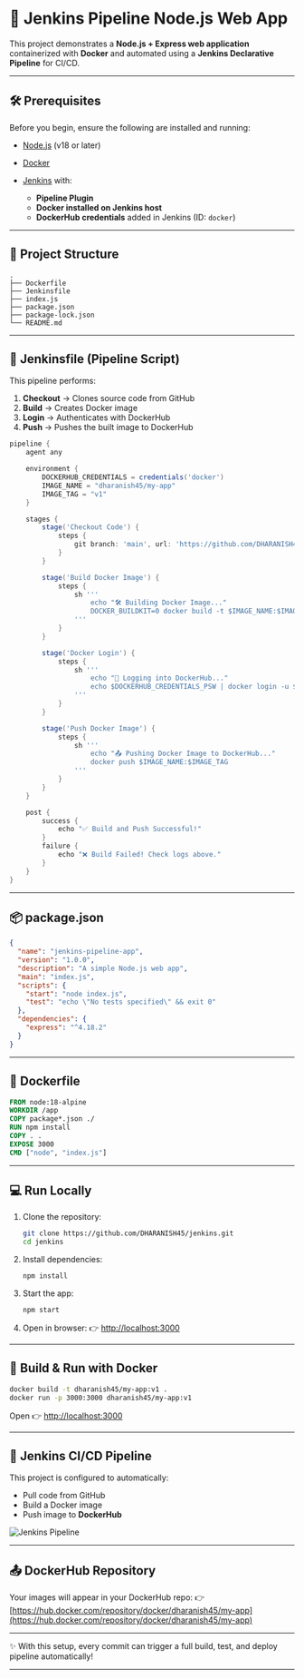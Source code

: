 # 🚀 Jenkins Pipeline Node.js Web App

This project demonstrates a **Node.js + Express web application** containerized with **Docker** and automated using a **Jenkins Declarative Pipeline** for CI/CD.

---

## 🛠️ Prerequisites

Before you begin, ensure the following are installed and running:

* [Node.js](https://nodejs.org/) (v18 or later)
* [Docker](https://www.docker.com/)
* [Jenkins](https://www.jenkins.io/) with:

  * **Pipeline Plugin**
  * **Docker installed on Jenkins host**
  * **DockerHub credentials** added in Jenkins (ID: `docker`)

---

## 📂 Project Structure

```
.
├── Dockerfile
├── Jenkinsfile
├── index.js
├── package.json
├── package-lock.json
└── README.md
```

---

## 📜 Jenkinsfile (Pipeline Script)

This pipeline performs:

1. **Checkout** → Clones source code from GitHub
2. **Build** → Creates Docker image
3. **Login** → Authenticates with DockerHub
4. **Push** → Pushes the built image to DockerHub

```groovy
pipeline {
    agent any

    environment {
        DOCKERHUB_CREDENTIALS = credentials('docker')
        IMAGE_NAME = "dharanish45/my-app"
        IMAGE_TAG = "v1"
    }

    stages {
        stage('Checkout Code') {
            steps {
                git branch: 'main', url: 'https://github.com/DHARANISH45/jenkins.git'
            }
        }

        stage('Build Docker Image') {
            steps {
                sh '''
                    echo "🛠️ Building Docker Image..."
                    DOCKER_BUILDKIT=0 docker build -t $IMAGE_NAME:$IMAGE_TAG ./Jenkins-pipelines-main
                '''
            }
        }

        stage('Docker Login') {
            steps {
                sh '''
                    echo "🔑 Logging into DockerHub..."
                    echo $DOCKERHUB_CREDENTIALS_PSW | docker login -u $DOCKERHUB_CREDENTIALS_USR --password-stdin
                '''
            }
        }

        stage('Push Docker Image') {
            steps {
                sh '''
                    echo "📤 Pushing Docker Image to DockerHub..."
                    docker push $IMAGE_NAME:$IMAGE_TAG
                '''
            }
        }
    }

    post {
        success {
            echo "✅ Build and Push Successful!"
        }
        failure {
            echo "❌ Build Failed! Check logs above."
        }
    }
}
```

---

## 📦 package.json

```json
{
  "name": "jenkins-pipeline-app",
  "version": "1.0.0",
  "description": "A simple Node.js web app",
  "main": "index.js",
  "scripts": {
    "start": "node index.js",
    "test": "echo \"No tests specified\" && exit 0"
  },
  "dependencies": {
    "express": "^4.18.2"
  }
}
```

---

## 🐋 Dockerfile

```dockerfile
FROM node:18-alpine
WORKDIR /app
COPY package*.json ./
RUN npm install
COPY . .
EXPOSE 3000
CMD ["node", "index.js"]
```

---

## 💻 Run Locally

1. Clone the repository:

   ```bash
   git clone https://github.com/DHARANISH45/jenkins.git
   cd jenkins
   ```

2. Install dependencies:

   ```bash
   npm install
   ```

3. Start the app:

   ```bash
   npm start
   ```

4. Open in browser:
   👉 [http://localhost:3000](http://localhost:3000)

---

## 🐳 Build & Run with Docker

```bash
docker build -t dharanish45/my-app:v1 .
docker run -p 3000:3000 dharanish45/my-app:v1
```

Open 👉 [http://localhost:3000](http://localhost:3000)

---

## 🔗 Jenkins CI/CD Pipeline

This project is configured to automatically:

* Pull code from GitHub
* Build a Docker image
* Push image to **DockerHub**

![Jenkins Pipeline](https://github.com/user-attachments/assets/832d5a34-fe32-4b63-b627-cb107e9fb817)

---

## 📤 DockerHub Repository

Your images will appear in your DockerHub repo:
👉 [https://hub.docker.com/repository/docker/dharanish45/my-app](https://hub.docker.com/repository/docker/dharanish45/my-app)

---

✨ With this setup, every commit can trigger a full build, test, and deploy pipeline automatically!

---
